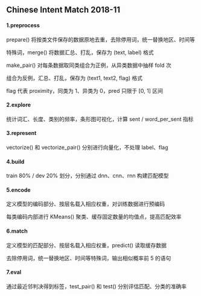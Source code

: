 ## Chinese Intent Match 2018-11

#### 1.preprocess

prepare() 将按类文件保存的数据原地去重，去除停用词，统一替换地区、时间等

特殊词，merge() 将数据汇总、打乱，保存为 (text, label) 格式

make_pair() 对每条数据取同类组合为正例，从异类数据中抽样 fold 次

组合为反例，汇总、打乱，保存为 (text1, text2, flag) 格式

flag 代表 proximity，同类为 1、异类为 0，pred 只限于 [0, 1] 区间

#### 2.explore

统计词汇、长度、类别的频率，条形图可视化，计算 sent / word_per_sent 指标

#### 3.represent

vectorize() 和 vectorize_pair() 分别进行向量化，不处理 label、flag

#### 4.build

train 80% / dev 20% 划分，分别通过 dnn、cnn、rnn 构建匹配模型

#### 5.encode

定义模型的编码部分、按层名载入相应权重，对训练数据进行预编码

每类编码内部进行 KMeans() 聚类、缓存固定数量的均值点，提高匹配效率

#### 6.match

定义模型的匹配部分、按层名载入相应权重，predict() 读取缓存数据

去除停用词，统一替换地区、时间等特殊词，输出相似概率前 5 的语句

#### 7.eval

通过最近邻判决得到标签，test_pair() 和 test() 分别评估匹配、分类的准确率